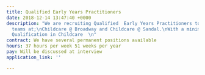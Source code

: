 ```yaml
---
title: Qualified Early Years Practitioners
date: 2018-12-14 13:47:40 +0000
description: "We are recruiting Qualified  Early Years Practitioners to join our existing
  teams at;\nChildcare @ Broadway and Childcare @ Sandal.\nWith a minimum Level 2
  Qualification in Childcare  \n"
contract: We have several permanent positions available
hours: 37 hours per week 51 weeks per year
pay: Will be discussed at interview
application_link: ''

---
```

